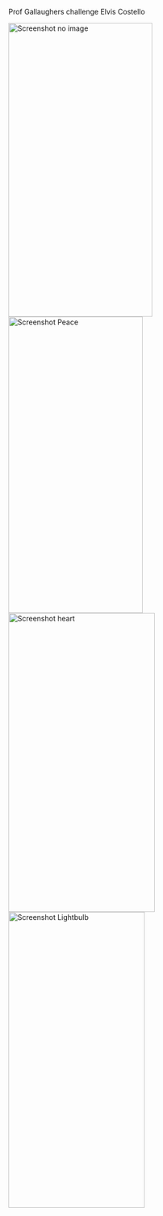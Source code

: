 Prof Gallaughers challenge Elvis Costello

<img width="285" height="581" alt="Screenshot no image" src="https://github.com/user-attachments/assets/2c041b2f-5b3d-4cb8-8260-67e028f7d1d1" />
<img width="266" height="586" alt="Screenshot Peace " src="https://github.com/user-attachments/assets/ea0838b6-1f06-4701-966f-36224c555fc5" />
<img width="290" height="591" alt="Screenshot heart" src="https://github.com/user-attachments/assets/9956426c-fb3e-4700-9434-c7faecd00523" />
<img width="270" height="585" alt="Screenshot Lightbulb" src="https://github.com/user-attachments/assets/475de560-813d-4381-8e5f-027efd2f8eb4" />
